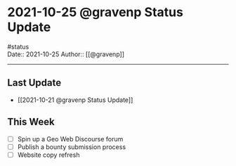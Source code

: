 # 2021-10-25 @gravenp Status Update
#status  
Date:: 2021-10-25
Author:: [[@gravenp]]  

---

## Last Update
- [[2021-10-21 @gravenp Status Update]]

## This Week
- [ ] Spin up a Geo Web Discourse forum
- [ ] Publish a bounty submission process
- [ ] Website copy refresh